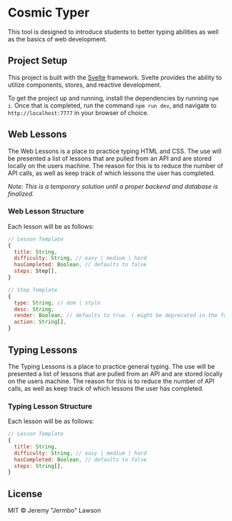 # Cosmic Typer

This tool is designed to introduce students to better typing abilities as well as the basics of web development.

## Project Setup

This project is built with the [Svelte](https://svelte.dev) framework. Svelte provides the ability to utilize components, stores, and reactive development.

To get the project up and running, install the dependencies by running `npm i`. Once that is completed, run the command `npm run dev`, and navigate to `http://localhost:7777` in your browser of choice.

## Web Lessons

The Web Lessons is a place to practice typing HTML and CSS. The use will be presented a list of lessons that are pulled from an API and are stored locally on the users machine. The reason for this is to reduce the number of API calls, as well as keep track of which lessons the user has completed.

_Note: This is a temporary solution until a proper backend and database is finalized._

### Web Lesson Structure

Each lesson will be as follows:

```JavaScript
// Lesson Template
{
  title: String,
  difficulty: String, // easy | medium | hard
  hasCompleted: Boolean, // defaults to false
  steps: Step[],
}

// Step Template
{
  type: String, // dom | style
  desc: String,
  render: Boolean, // defaults to true. ( might be deprecated in the future. )
  action: String[],
}
```

## Typing Lessons

The Typing Lessons is a place to practice general typing. The use will be presented a list of lessons that are pulled from an API and are stored locally on the users machine. The reason for this is to reduce the number of API calls, as well as keep track of which lessons the user has completed.

### Typing Lesson Structure

Each lesson will be as follows:

```JavaScript
// Lesson Template
{
  title: String,
  difficulty: String, // easy | medium | hard
  hasCompleted: Boolean, // defaults to false
  steps: String[],
}
```

## License

MIT &copy; Jeremy "Jermbo" Lawson
